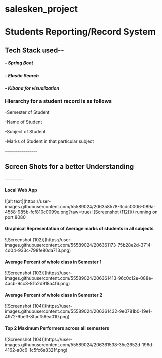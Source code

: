 # salesken_project
<h1>Students Reporting/Record System</h1>

<h2>Tech Stack used--</h2>
 
 <h5> - Spring Boot </h5>
 <h5> - Elastic Search </h5>
 <h5> - Kibana for visualization </h5>
 
<h3>Hierarchy for a student record is as follows</h3>
<p>-Semester of Student</p>
<p>-Name of Student</p>
<p>-Subject of Student</p>
<p>-Marks of Student in that particular subject</p>


----------------<h2>Screen Shots for a better Understanding</h2>---------
<h4>Local Web App</h4>
![alt text](https://user-images.githubusercontent.com/55589024/206358578-3cdc0006-089a-4558-985b-fcf810c0099e.png?raw=true)
![Screenshot (112)]() running on port 8080

<h4>Graphical Representation of Average marks of students in all subjects</h4>
![Screenshot (102)](https://user-images.githubusercontent.com/55589024/206361173-75b28e2d-3714-4d04-933c-798fe80da713.png)

<h4> Average Percent of whole class in Semester 1 </h4>
![Screenshot (103)](https://user-images.githubusercontent.com/55589024/206361413-96c0c12e-088e-4acb-9cc3-81b2d918a4f6.png)

<h4> Average Percent of whole class in Semester 2 </h4>
![Screenshot (104)](https://user-images.githubusercontent.com/55589024/206361432-9e0781b0-19e1-4972-9be3-8facf59ea010.png)

<h4> Top 2 Maximum Performers across all semesters </h4>
![Screenshot (104)](https://user-images.githubusercontent.com/55589024/206361538-35e2652d-196d-4162-a0c6-1c5fc6a8321f.png)






